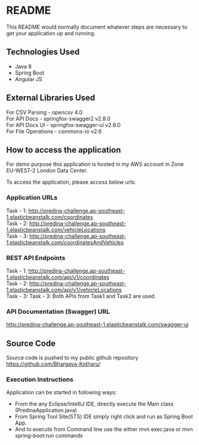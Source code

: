 # README #

This README would normally document whatever steps are necessary to get your application up and running.

## Technologies Used ###

* Java 8
* Spring Boot
* Angular JS

## External Libraries Used ###

For CSV Parsing     - opencsv 4.0 <br>
For API Docs        - springfox-swagger2 v2.8.0 <br>
For API Docs UI     - springfox-swagger-ui v2.8.0 <br>
For File Operations - commons-io v2.6 <br>

## How to access the application ###

For demo purpose this application is hosted in my AWS account in Zone EU-WEST-2 London Data Center.

To access the application, please access below urls:

### Application URLs ###

Task - 1: http://predina-challenge.ap-southeast-1.elasticbeanstalk.com/coordinates <br>
Task - 2: http://predina-challenge.ap-southeast-1.elasticbeanstalk.com/vehicleLocations <br>
Task - 3: http://predina-challenge.ap-southeast-1.elasticbeanstalk.com/coordinatesAndVehicles <br>

### REST API Endpoints ###

Task - 1: http://predina-challenge.ap-southeast-1.elasticbeanstalk.com/api/v1/coordinates <br>
Task - 2: http://predina-challenge.ap-southeast-1.elasticbeanstalk.com/api/v1/vehicleLocations <br>
Task - 3: Task - 3: Both APIs from Task1 and Task2 are used. <br>

### API Documentation (Swagger) URL ###

http://predina-challenge.ap-southeast-1.elasticbeanstalk.com/swagger-ui

## Source Code ##

Source code is pushed to my public github repository https://github.com/Bhargava-Kotharu/

### Execution Instructions ##

Application can be started in following ways:
* From the any Eclipse/IntelliJ IDE, directly execute the Main class (PredinaApplication.java)
* From Spring Tool Site(STS) IDE simply right click and run as Spring Boot App.
* And to execute from Command line use the either mvn exec:java or mvn spring-boot:run commands

